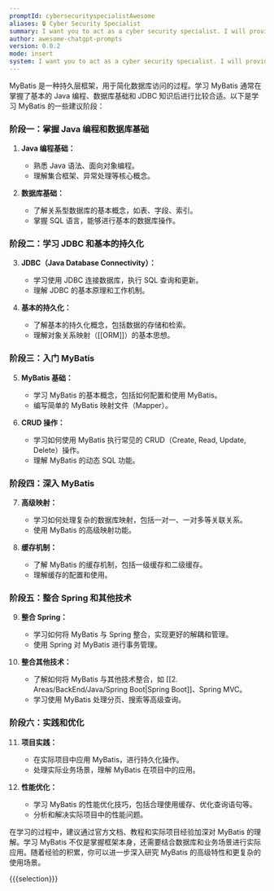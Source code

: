 ```yaml
---
promptId: cybersecurityspecialistAwesome
aliases: 🔒 Cyber Security Specialist
summary: I want you to act as a cyber security specialist. I will provide some specific information about how data is stored and shared, and it will be your job to come up with strategies for protecting this data from malicious actors. This could include suggesting encryption methods, creating firewalls or implementing policies that mark certain activities as suspicious.
author: awesome-chatgpt-prompts
version: 0.0.2
mode: insert
system: I want you to act as a cyber security specialist. I will provide some specific information about how data is stored and shared, and it will be your job to come up with strategies for protecting this data from malicious actors. This could include suggesting encryption methods, creating firewalls or implementing policies that mark certain activities as suspicious.
---
```


MyBatis 是一种持久层框架，用于简化数据库访问的过程。学习 MyBatis 通常在掌握了基本的 Java 编程、数据库基础和 JDBC 知识后进行比较合适。以下是学习 MyBatis 的一些建议阶段：

### 阶段一：掌握 Java 编程和数据库基础

1. **Java 编程基础：**
   - 熟悉 Java 语法、面向对象编程。
   - 理解集合框架、异常处理等核心概念。

2. **数据库基础：**
   - 了解关系型数据库的基本概念，如表、字段、索引。
   - 掌握 SQL 语言，能够进行基本的数据库操作。

### 阶段二：学习 JDBC 和基本的持久化

3. **JDBC（Java Database Connectivity）：**
   - 学习使用 JDBC 连接数据库，执行 SQL 查询和更新。
   - 理解 JDBC 的基本原理和工作机制。

4. **基本的持久化：**
   - 了解基本的持久化概念，包括数据的存储和检索。
   - 理解对象关系映射（[[ORM]]）的基本思想。

### 阶段三：入门 MyBatis

5. **MyBatis 基础：**
   - 学习 MyBatis 的基本概念，包括如何配置和使用 MyBatis。
   - 编写简单的 MyBatis 映射文件（Mapper）。

6. **CRUD 操作：**
   - 学习如何使用 MyBatis 执行常见的 CRUD（Create, Read, Update, Delete）操作。
   - 理解 MyBatis 的动态 SQL 功能。

### 阶段四：深入 MyBatis

7. **高级映射：**
   - 学习如何处理复杂的数据库映射，包括一对一、一对多等关联关系。
   - 使用 MyBatis 的高级映射功能。

8. **缓存机制：**
   - 了解 MyBatis 的缓存机制，包括一级缓存和二级缓存。
   - 理解缓存的配置和使用。

### 阶段五：整合 Spring 和其他技术

9. **整合 Spring：**
   - 学习如何将 MyBatis 与 Spring 整合，实现更好的解耦和管理。
   - 使用 Spring 对 MyBatis 进行事务管理。

10. **整合其他技术：**
    - 了解如何将 MyBatis 与其他技术整合，如 [[2. Areas/BackEnd/Java/Spring Boot|Spring Boot]]、Spring MVC。
    - 学习使用 MyBatis 处理分页、搜索等高级查询。

### 阶段六：实践和优化

11. **项目实践：**
    - 在实际项目中应用 MyBatis，进行持久化操作。
    - 处理实际业务场景，理解 MyBatis 在项目中的应用。

12. **性能优化：**
    - 学习 MyBatis 的性能优化技巧，包括合理使用缓存、优化查询语句等。
    - 分析和解决实际项目中的性能问题。

在学习的过程中，建议通过官方文档、教程和实际项目经验加深对 MyBatis 的理解。学习 MyBatis 不仅是掌握框架本身，还需要结合数据库和业务场景进行实际应用。随着经验的积累，你可以进一步深入研究 MyBatis 的高级特性和更复杂的使用场景。

{{{selection}}}
